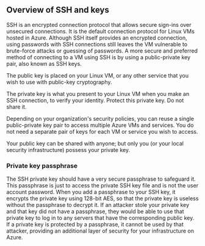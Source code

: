 ## Overview of SSH and keys
SSH is an encrypted connection protocol that allows secure sign-ins over unsecured connections. It is the default connection protocol for Linux VMs hosted in Azure. Although SSH itself provides an encrypted connection, using passwords with SSH connections still leaves the VM vulnerable to brute-force attacks or guessing of passwords. A more secure and preferred method of connecting to a VM using SSH is by using a public-private key pair, also known as SSH keys.

The public key is placed on your Linux VM, or any other service that you wish to use with public-key cryptography.

The private key is what you present to your Linux VM when you make an SSH connection, to verify your identity. Protect this private key. Do not share it.

Depending on your organization's security policies, you can reuse a single public-private key pair to access multiple Azure VMs and services. You do not need a separate pair of keys for each VM or service you wish to access.

Your public key can be shared with anyone; but only you (or your local security infrastructure) possess your private key.

### Private key passphrase
The SSH private key should have a very secure passphrase to safeguard it. This passphrase is just to access the private SSH key file and is not the user account password. When you add a passphrase to your SSH key, it encrypts the private key using 128-bit AES, so that the private key is useless without the passphrase to decrypt it. If an attacker stole your private key and that key did not have a passphrase, they would be able to use that private key to log in to any servers that have the corresponding public key. If a private key is protected by a passphrase, it cannot be used by that attacker, providing an additional layer of security for your infrastructure on Azure.


